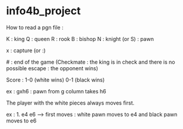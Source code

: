 # info4b_project

How to read a pgn file :

K : king
Q : queen
R : rook
B : bishop
N : knight (or S)
  : pawn

x : capture (or :)

\# : end of the game (Checkmate : the king is in check and there is no possible escape : the opponent wins)

Score : 1-0 (white wins)
0-1 (black wins)

ex : gxh6 : pawn from g column takes h6

The player with the white pieces always moves first.

ex : 1. e4 e6 —> first moves : white pawn moves to e4 and black pawn moves to e6
